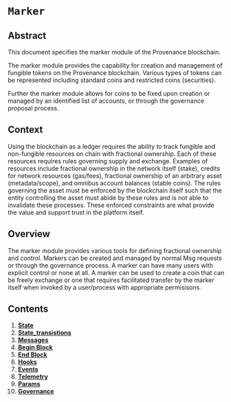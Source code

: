 # `Marker`

## Abstract

This document specifies the marker module of the Provenance blockchain.

The marker module provides the capability for creation and management of
fungible tokens on the Provenance blockchain.  Various types of tokens can
be represented including standard coins and restricted coins (securities).

Further the marker module allows for coins to be fixed upon creation or
managed by an identified list of accounts, or through the governance
proposal process.
## Context

Using the blockchain as a ledger requires the ability to track fungible and non-fungible resources on chain with
fractional ownership.  Each of these resources requires rules governing supply and exchange.  Examples of resources
include fractional ownership in the network itself (stake), credits for network resources (gas/fees), fractional
ownership of an arbitrary asset (metadata/scope), and omnibus account balances (stable coins).  The rules governing the
asset must be enforced by the blockchain itself such that the entity controlling the asset must abide by these
rules and is not able to invalidate these processes.  These enforced constraints are what provide the value and
support trust in the platform itself.

## Overview

The marker module provides various tools for defining fractional ownership and control.  Markers can be created and
managed by normal Msg requests or through the governance process.  A marker can have many users with explicit control
or none at all.  A marker can be used to create a coin that can be freely exchange or one that requires facilitated
transfer by the marker itself when invoked by a user/process with appropriate permisisons.

## Contents

1. **[State](01_state.md)**
1. **[State_transistions](02_state_transistions.md)**
1. **[Messages](03_messages.md)**
1. **[Begin Block](04_begin_block.md)**
1. **[End Block](05_end_block.md)**
1. **[Hooks](06_hooks.md)**
1. **[Events](07_events.md)**
1. **[Telemetry](08_telemetry.md)**
1. **[Params](09_params.md)**
1. **[Governance](10_governance.md)**